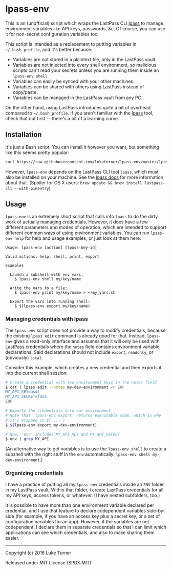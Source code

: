 # lpass-env

This is an (unofficial) script which wraps the LastPass CLI [lpass](https://github.com/lastpass/lastpass-cli) to manage environment variables like API keys, passwords, &c. Of course, you can use it for non-secret configuration variables too.

This script is intended as a replacement to putting variables in `~/.bash_profile`, and it's better because:

* Variables are not stored in a plaintext file, only in the LastPass vault.
* Variables are not injected into every shell environment, so malicious scripts can't read your secrets unless you are running them inside an `lpass-env shell`.
* Variables can easily be synced with your other machines.
* Variables can be shared with others using LastPass instead of copy/paste.
* Variables can be managed in the LastPass vault from any PC.

On the other hand, using LastPass introduces quite a bit of overhead compared to `~/.bash_profile`. If you aren't familiar with the [lpass](https://github.com/lastpass/lastpass-cli) tool, check that out first -- there's a bit of a learning curve.

## Installation

It's just a Bash script. You can install it however you want, but something like this seems pretty popular:

``` bash
curl https://raw.githubusercontent.com/luketurner/lpass-env/master/lpass-env -o /usr/local/bin/lpass-env && chmod +x /usr/local/bin/lpass-env
```

However, `lpass-env` depends on the LastPass CLI tool `lpass`, which must also be installed on your machine. See the [lpass docs](https://github.com/lastpass/lastpass-cli) for more information about that. (Spoiler for OS X users: `brew update && brew install lastpass-cli --with-pinentry`) 

## Usage

`lpass-env` is an extremely short script that calls into `lpass` to do the dirty work of actually managing credentials. However, it does have a few different parameters and modes of operation, which are intended to support different common ways of using environment variables. You can run `lpass-env help` for help and usage examples, or just look at them here:

```
Usage: lpass-env [action] [lpass-key-id]

Valid actions: help, shell, print, export

Examples

  Launch a subshell with env vars:
    $ lpass-env shell my/key/name

  Write the vars to a file:
    $ lpass-env print my/key/name > ~/my_vars.sh

  Export the vars into running shell:
    $ $(lpass-env export my/key/name)
```

### Managing credentials with lpass

The `lpass-env` script does not provide a way to modify credentials, because the existing `lpass edit` command is already good for that. Instead, `lpass-env` gives a read-only interface and assumes that it will only be used with LastPass credentials where the `notes` field contains environment variable declarations. Said declarations should not include `export`, `readonly`, or (obviously) `local`.

Consider this example, which creates a new credential and then exports it into the current shell session:

``` bash
# Create a credential with two environment keys in the notes field
$ cat | lpass edit --notes my-dev-environment << EOF
MY_API_KEY=asdf
MY_API_SECRET=fdsa
EOF

# Exports the credentials into our environment
# Note that 'lpass-env export' returns executable code, which is why
# it's wrapped in $( ... )
$ $(lpass-env export my-dev-environment)

# Now, 'env' includes MY_API_KEY and MY_API_SECRET
$ env | grep MY_API
```

(An alternative way to get variables is to use the `lpass-env shell` to create a subshell with the right stuff in the `env` automatically: `lpass-env shell my-dev-environment`.)

### Organizing credentials

I have a practice of putting all my `lpass-env` credentials inside an `ENV` folder in my LastPass vault. Within that folder, I create LastPass credentials for all my API keys, access tokens, or whatever. (I have nested subfolders, too.)

It is possible to have more than one environment variable declared per credential, and I use that feature to declare codependent variables side-by-side (for example, if you have an access key plus a secret key, or a set of configuration variables for an app). However, if the variables are not codependent, I declare them in separate credentials so that I can limit which applications can see which credentials, and also to make sharing them easier.

---

Copyright (c) 2016 Luke Turner

Released under MIT License (SPDX:MIT)
